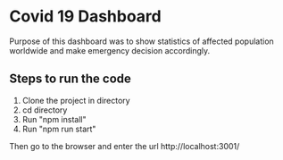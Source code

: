 # Covid 19 Dashboard
Purpose of this dashboard was to show statistics of affected population worldwide and make emergency decision accordingly.

## Steps to run the code

1. Clone the project in directory
2. cd directory
3. Run "npm install"
4. Run "npm run start"

Then go to the browser and enter the url <a>http://localhost:3001/</a>
